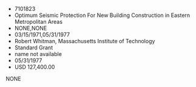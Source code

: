 * 7101823
* Optimum Seismic Protection For New Building Construction in Eastern Metropolitan Areas
* NONE,NONE
* 03/15/1971,05/31/1977
* Robert Whitman, Massachusetts Institute of Technology
* Standard Grant
*   name not available
* 05/31/1977
* USD 127,400.00

NONE